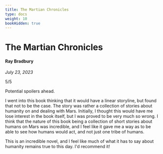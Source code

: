 ```yaml
---
title: The Martian Chronicles
type: docs
weight: 10
bookHidden: true
---
```


# The Martian Chronicles

#### Ray Bradbury

*July 23, 2023*  

5/5

Potential spoilers ahead.

I went into this book thinking that it would have a linear storyline, but found that not to be the case. The story was rather a collection of stories about humanity on and dealing with Mars. Initially, I thought this would have me lose interest in the book itself, but I was proved to be very much so wrong. I think that the nature of this book being a collection of short stories about humans on Mars was incredible, and I feel like it gave me a way as to be able to see how humans would act, and not just one tribe of humans.

This is an incredible novel, and I feel like much of what it has to say about humanity remains true to this day. I'd recommend it!